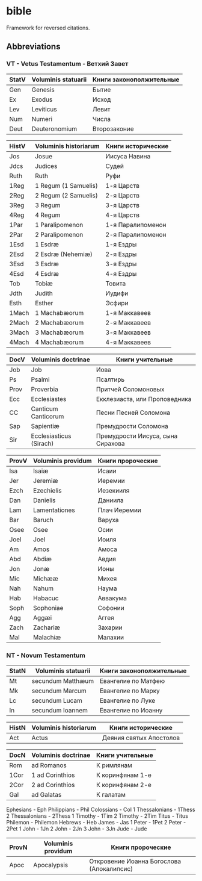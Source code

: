 # bible
Framework for reversed citations.

## Abbreviations

### VT - Vetus Testamentum - Ветхий Завет

| StatV | Voluminis statuarii | Книги законополжительные
|:------|---------------------|---------------
| Gen   | Genesis             | Бытие
| Ex    | Exodus              | Исход
| Lev   | Leviticus           | Левит
| Num   | Numeri              | Числа
| Deut  | Deuteronomium       | Второзаконие

| HistV | Voluminis historiarum | Книги исторические
|:------|-----------------------|---------------
| Jos   | Josue                 | Иисуса Навина
| Jdcs  | Judices               | Судей
| Ruth  | Ruth                  | Руфи
| 1Reg  | 1 Regum (1 Samuelis)  | 1-я Царств
| 2Reg  | 2 Regum (2 Samuelis)  | 2-я Царств
| 3Reg  | 3 Regum               | 3-я Царств
| 4Reg  | 4 Regum               | 4-я Царств
| 1Par  | 1 Paralipomenon       | 1-я Паралипоменон
| 2Par  | 2 Paralipomenon       | 2-я Паралипоменон
| 1Esd  | 1 Esdræ               | 1-я Ездры
| 2Esd  | 2 Esdræ (Nehemiæ)     | 2-я Ездры
| 3Esd  | 3 Esdræ               | 3-я Ездры
| 4Esd  | 4 Esdræ               | 4-я Ездры
| Tob   | Tobiæ                 | Товита
| Jdth  | Judith                | Иудифи
| Esth  | Esther                | Эсфири
| 1Mach | 1 Machabæorum         | 1-я Маккавеев
| 2Mach | 2 Machabæorum         | 2-я Маккавеев
| 3Mach | 3 Machabæorum         | 3-я Маккавеев
| 4Mach | 4 Machabæorum         | 4-я Маккавеев

| DocV | Voluminis doctrinae     | Книги учительные
|:-----|-------------------------|---------------
| Job  | Job                     | Иова
| Ps   | Psalmi                  | Псалтирь
| Prov | Proverbia               | Притчей Соломоновых
| Ecc  | Ecclesiastes            | Екклезиаста, или Проповедника
| CC   | Canticum Canticorum     | Песни Песней Соломона
| Sap  | Sapientiæ               | Премудрости Соломона
| Sir  | Ecclesiasticus (Sirach) | Премудрости Иисуса, сына Сирахова

| ProvV | Voluminis providum | Книги пророческие
|:------|--------------------|---------------
| Isa   | Isaiæ              | Исаии
| Jer   | Jeremiæ            | Иеремии
| Ezch  | Ezechielis         | Иезекииля
| Dan   | Danielis           | Даниила
| Lam   | Lamentationes      | Плач Иеремии
| Bar   | Baruch             | Варуха
| Osee  | Osee               | Осии
| Joel  | Joel               | Иoиля
| Am    | Amos               | Амоса
| Abd   | Abdiæ              | Авдия
| Jon   | Jonæ               | Ионы
| Mic   | Michææ             | Михея
| Nah   | Nahum              | Наума
| Hab   | Habacuc            | Аввакума
| Soph  | Sophoniae          | Софонии
| Agg   | Aggæi              | Аггея
| Zach  | Zachariæ           | Захарии
| Mal   | Malachiæ           | Малахии

### NT - Novum Testamentum

| StatN | Voluminis statuarii | Книги законополжительные
|:------|---------------------|---------------
| Mt    | secundum Matthæum   | Евангелие по Матфею
| Mk    | secundum Marcum     | Евангелие по Марку
| Lc    | secundum Lucam      | Евангелие по Луке
| In    | secundum Ioannem    | Евангелие по Иоанну

| HistN | Voluminis historiarum | Книги исторические
|:------|-----------------------|---------------
| Act   | Actus                 | Деяния святых Апостолов

| DocN | Voluminis doctrinae     | Книги учительные
|:-----|-------------------------|---------------
| Rom  | ad Romanos              | К римлянам
| 1Cor | 1 ad Corinthios         | К коринфянам 1-е
| 2Cor | 2 ad Corinthios         | К коринфянам 2-е
| Gal  | ad Galatas              | К галатам



Ephesians - Eph
Philippians - Phil
Colossians - Col
1 Thessalonians - 1Thess
2 Thessalonians - 2Thess
1 Timothy - 1Tim
2 Timothy - 2Tim
Titus - Titus
Philemon - Philemon
Hebrews - Heb
James - Jas
1 Peter - 1Pet
2 Peter - 2Pet
1 John - 1Jn
2 John - 2Jn
3 John - 3Jn
Jude - Jude


| ProvN | Voluminis providum | Книги пророческие
|:------|--------------------|---------------
| Apoc  | Apocalypsis        | Откровение Иоанна Богослова (Апокалипсис)


